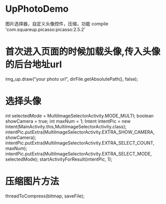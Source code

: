 # UpPhotoDemo
图片选择器，自定义头像控件，压缩，功能
compile 'com.squareup.picasso:picasso:2.5.2'

# 首次进入页面的时候加载头像,传入头像的后台地址url

img_up.draw("your photo url", dirFile.getAbsolutePath(), false);

# 选择头像

int selectedMode = MultiImageSelectorActivity.MODE_MULTI;
boolean showCamera = true;
int maxNum = 1;
Intent intentPic = new Intent(MainActivity.this,MultiImageSelectorActivity.class);
intentPic.putExtra(MultiImageSelectorActivity.EXTRA_SHOW_CAMERA, showCamera);
intentPic.putExtra(MultiImageSelectorActivity.EXTRA_SELECT_COUNT, maxNum);
intentPic.putExtra(MultiImageSelectorActivity.EXTRA_SELECT_MODE, selectedMode);
startActivityForResult(intentPic, 1);

# 压缩图片方法

threadToCompress(bitmap, saveFile);
